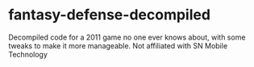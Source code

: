 # fantasy-defense-decompiled
 Decompiled code for a 2011 game no one ever knows about, with some tweaks to make it more manageable. Not affiliated with SN Mobile Technology
